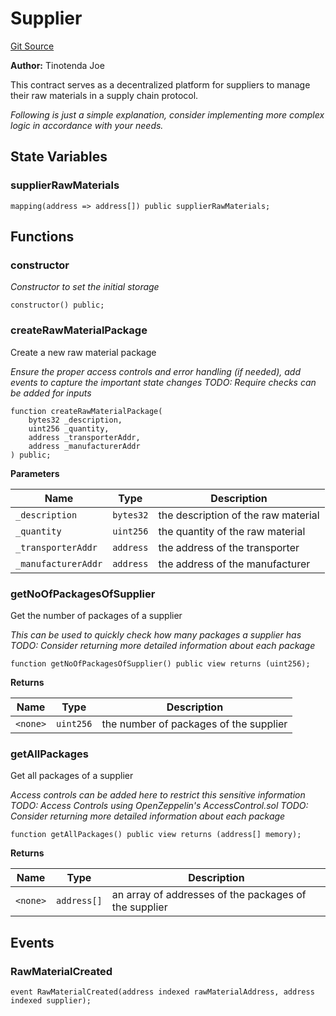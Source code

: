 # Supplier
[Git Source](https://github.com/tinotendajoe01/Solidity-Blochain/blob/cf463adb86eb681dea89cb8178867ce0ef041f33/src/LedgerContracts/Supplier.sol)

**Author:**
Tinotenda Joe

This contract serves as a decentralized platform for suppliers to manage their raw materials in a supply chain protocol.

*Following is just a simple explanation, consider implementing more complex logic in accordance with your needs.*


## State Variables
### supplierRawMaterials

```solidity
mapping(address => address[]) public supplierRawMaterials;
```


## Functions
### constructor

*Constructor to set the initial storage*


```solidity
constructor() public;
```

### createRawMaterialPackage

Create a new raw material package

*Ensure the proper access controls and error handling (if needed), add events to capture the important state changes
TODO: Require checks can be added for inputs*


```solidity
function createRawMaterialPackage(
    bytes32 _description,
    uint256 _quantity,
    address _transporterAddr,
    address _manufacturerAddr
) public;
```
**Parameters**

|Name|Type|Description|
|----|----|-----------|
|`_description`|`bytes32`|the description of the raw material|
|`_quantity`|`uint256`|the quantity of the raw material|
|`_transporterAddr`|`address`|the address of the transporter|
|`_manufacturerAddr`|`address`|the address of the manufacturer|


### getNoOfPackagesOfSupplier

Get the number of packages of a supplier

*This can be used to quickly check how many packages a supplier has
TODO: Consider returning more detailed information about each package*


```solidity
function getNoOfPackagesOfSupplier() public view returns (uint256);
```
**Returns**

|Name|Type|Description|
|----|----|-----------|
|`<none>`|`uint256`|the number of packages of the supplier|


### getAllPackages

Get all packages of a supplier

*Access controls can be added here to restrict this sensitive information
TODO: Access Controls using OpenZeppelin's AccessControl.sol
TODO: Consider returning more detailed information about each package*


```solidity
function getAllPackages() public view returns (address[] memory);
```
**Returns**

|Name|Type|Description|
|----|----|-----------|
|`<none>`|`address[]`|an array of addresses of the packages of the supplier|


## Events
### RawMaterialCreated

```solidity
event RawMaterialCreated(address indexed rawMaterialAddress, address indexed supplier);
```

